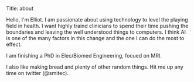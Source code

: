 Title: about

Hello, I'm Elliot. I am passionate about using technology to level the playing
field in health. I want highly traind clinicians to spend their time pushing the
boundaries and leaving the well understood things to computers. I think AI is
one of the many factors in this change and the one I can do the most to effect.

I am finishing a PhD in Elec/Biomed Engineering, focued on MRI.

I also like making bread and plenty of other random things. Hit me up any time
on twitter (@smitec).
